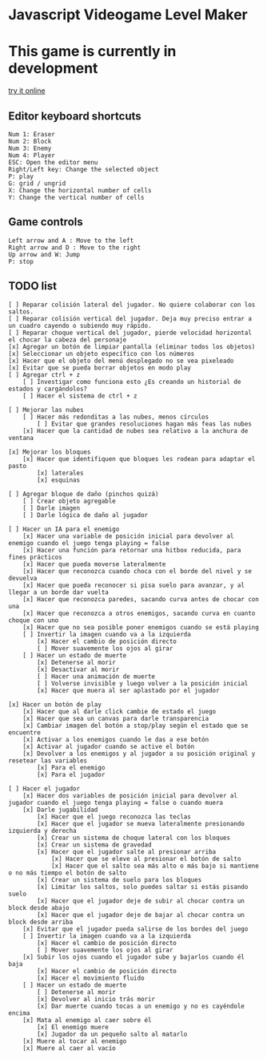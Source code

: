 # Javascript Videogame Level Maker

# This game is currently in development

[try it online](https://luizon.github.io/LevelMaker/)

## Editor keyboard shortcuts

	Num 1: Eraser
	Num 2: Block
	Num 3: Enemy
	Num 4: Player
	ESC: Open the editor menu
	Right/Left key: Change the selected object
	P: play
	G: grid / ungrid
	X: Change the horizontal number of cells
	Y: Change the vertical number of cells

## Game controls

	Left arrow and A : Move to the left
	Right arrow and D : Move to the right
	Up arrow and W: Jump
	P: stop
	
	
## TODO list
	
	[ ] Reparar colisión lateral del jugador. No quiere colaborar con los saltos.
	[ ] Reparar colisión vertical del jugador. Deja muy preciso entrar a un cuadro cayendo o subiendo muy rápido.
	[ ] Reparar choque vertical del jugador, pierde velocidad horizontal el chocar la cabeza del personaje
	[x] Agregar un botón de limpiar pantalla (eliminar todos los objetos)
	[x] Seleccionar un objeto específico con los números
	[x] Hacer que el objeto del menú desplegado no se vea pixeleado
	[x] Evitar que se pueda borrar objetos en modo play
	[ ] Agregar ctrl + z
		[ ] Investigar como funciona esto ¿Es creando un historial de estados y cargándolos?
		[ ] Hacer el sistema de ctrl + z
	
	[ ] Mejorar las nubes
		[ ] Hacer más redonditas a las nubes, menos círculos
			[ ] Evitar que grandes resoluciones hagan más feas las nubes
		[x] Hacer que la cantidad de nubes sea relativo a la anchura de ventana
	
	[x] Mejorar los bloques
		[x] Hacer que identifiquen que bloques les rodean para adaptar el pasto
			[x] laterales
			[x] esquinas
	
	[ ] Agregar bloque de daño (pinchos quizá)
		[ ] Crear objeto agregable
		[ ] Darle imagen
		[ ] Darle lógica de daño al jugador
	
	[ ] Hacer un IA para el enemigo
		[x] Hacer una variable de posición inicial para devolver al enemigo cuando el juego tenga playing = false
		[x] Hacer una función para retornar una hitbox reducida, para fines prácticos
		[x] Hacer que pueda moverse lateralmente
		[x] Hacer que reconozca cuando choca con el borde del nivel y se devuelva
		[x] Hacer que pueda reconocer si pisa suelo para avanzar, y al llegar a un borde dar vuelta
		[x] Hacer que reconozca paredes, sacando curva antes de chocar con una
		[x] Hacer que reconozca a otros enemigos, sacando curva en cuanto choque con uno
		[x] Hacer que no sea posible poner enemigos cuando se está playing
		[ ] Invertir la imagen cuando va a la izquierda
			[x] Hacer el cambio de posición directo
			[ ] Mover suavemente los ojos al girar
		[ ] Hacer un estado de muerte
			[x] Detenerse al morir
			[x] Desactivar al morir
			[ ] Hacer una animación de muerte
			[ ] Volverse invisible y luego volver a la posición inicial
			[x] Hacer que muera al ser aplastado por el jugador

	[x] Hacer un botón de play
		[x] Hacer que al darle click cambie de estado el juego
		[x] Hacer que sea un canvas para darle transparencia
		[x] Cambiar imagen del botón a stop/play según el estado que se encuentre
		[x] Activar a los enemigos cuando le das a ese botón
		[x] Activar al jugador cuando se active el botón
		[x] Devolver a los enemigos y al jugador a su posición original y resetear las variables
			[x] Para el enemigo
			[x] Para el jugador

	[ ] Hacer el jugador
		[x] Hacer dos variables de posición inicial para devolver al jugador cuando el juego tenga playing = false o cuando muera
		[x] Darle jugabilidad
			[x] Hacer que el juego reconozca las teclas
			[x] Hacer que el jugador se mueva lateralmente presionando izquierda y derecha
			[x] Crear un sistema de choque lateral con los bloques
			[x] Crear un sistema de gravedad
			[x] Hacer que el jugador salte al presionar arriba
				[x] Hacer que se eleve al presionar el botón de salto
				[x] Hacer que el salto sea más alto o más bajo si mantiene o no más tiempo el botón de salto
			[x] Crear un sistema de suelo para los bloques
			[x] Limitar los saltos, solo puedes saltar si estás pisando suelo
			[x] Hacer que el jugador deje de subir al chocar contra un block desde abajo
			[x] Hacer que el jugador deje de bajar al chocar contra un block desde arriba
		[x] Evitar que el jugador pueda salirse de los bordes del juego
		[ ] Invertir la imagen cuando va a la izquierda
			[x] Hacer el cambio de posición directo
			[ ] Mover suavemente los ojos al girar
		[x] Subir los ojos cuando el jugador sube y bajarlos cuando él baja
			[x] Hacer el cambio de posición directo
			[x] Hacer el movimiento fluido
		[ ] Hacer un estado de muerte
			[ ] Detenerse al morir
			[x] Devolver al inicio trás morir
			[x] Dar muerte cuando tocas a un enemigo y no es cayéndole encima
		[x] Mata al enemigo al caer sobre él
			[x] El enemigo muere
			[x] Jugador da un pequeño salto al matarlo
		[x] Muere al tocar al enemigo
		[x] Muere al caer al vacío
